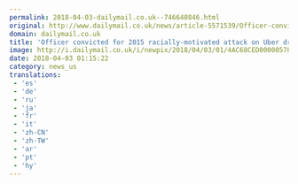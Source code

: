```yaml
---
permalink: 2018-04-03-dailymail.co.uk--746640846.html
original: http://www.dailymail.co.uk/news/article-5571539/Officer-convicted-2015-racially-motivated-attack-Uber-driver.html?ITO=1490&ns_mchannel=rss&ns_campaign=1490
domain: dailymail.co.uk
title: 'Officer convicted for 2015 racially-motivated attack on Uber driver'
image: http://i.dailymail.co.uk/i/newpix/2018/04/03/01/4AC68CED00000578-0-image-a-6_1522715541215.jpg
date: 2018-04-03 01:15:22
category: news_us
translations: 
 - 'es'
 - 'de'
 - 'ru'
 - 'ja'
 - 'fr'
 - 'it'
 - 'zh-CN'
 - 'zh-TW'
 - 'ar'
 - 'pt'
 - 'hy'
---
```


